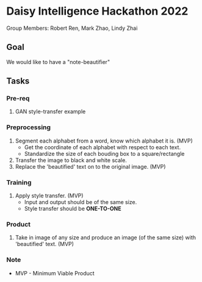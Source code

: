 # Daisy Intelligence Hackathon 2022
Group Members: Robert Ren, Mark Zhao, Lindy Zhai

## Goal
We would like to have a "note-beautifier"

## Tasks
### Pre-req
1. GAN style-transfer example

### Preprocessing
1. Segment each alphabet from a word, know which alphabet it is. (MVP)  
    * Get the coordinate of each alphabet with respect to each text.
    * Standardize the size of each bouding box to a square/rectangle
2. Transfer the image to black and white scale.
3. Replace the 'beautified' text on to the original image. (MVP)

### Training
1. Apply style transfer. (MVP)
    * Input and output should be of the same size.
    * Style transfer should be **ONE-TO-ONE**

### Product
1. Take in image of any size and produce an image (of the same size) with 'beautified' text. (MVP)

### Note
* MVP - Minimum Viable Product

